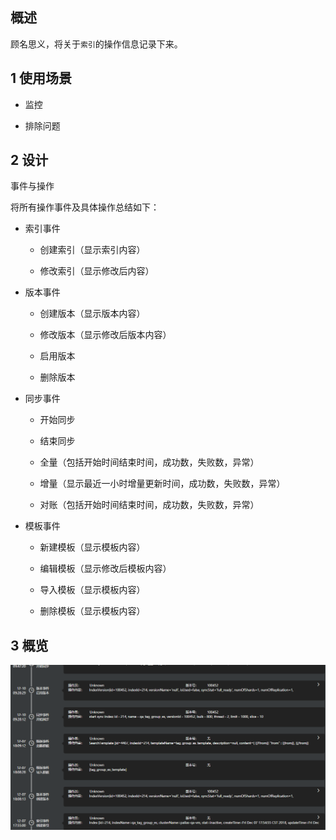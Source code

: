 ## 概述

顾名思义，将关于`索引`的操作信息记录下来。

## 1 使用场景

- 监控

- 排除问题

## 2 设计

事件与操作

将所有操作事件及具体操作总结如下：

- 索引事件
  
  - 创建索引（显示索引内容）
  
  - 修改索引（显示修改后内容）
  
- 版本事件
  
  - 创建版本（显示版本内容）

  - 修改版本（显示修改后版本内容）

  - 启用版本

  - 删除版本

- 同步事件

  - 开始同步

  - 结束同步

  - 全量（包括开始时间结束时间，成功数，失败数，异常）

  - 增量（显示最近一小时增量更新时间，成功数，失败数，异常）

  - 对账（包括开始时间结束时间，成功数，失败数，异常）

- 模板事件
  
  - 新建模板（显示模板内容）

  - 编辑模板（显示修改后模板内容）
  
  - 导入模板（显示模板内容）

  - 删除模板（显示模板内容）

## 3 概览

![](image/indexDynamic.PNG)





